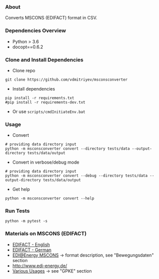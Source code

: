### About

Converts MSCONS (EDIFACT) format in CSV.

### Dependencies Overview

* Python > 3.6
* docopt==0.6.2

### Clone and Install Dependencies
* Clone repo
```
git clone https://github.com/vdmitriyev/msconsconverter
```
* Install dependencies
```
pip install -r requirements.txt
#pip install -r requirements-dev.txt
```
* Or use ```scripts/cmdInitiateEnv.bat```

### Usage

* Convert
```
# providing data directory input
python -m msconsconverter convert --directory tests/data --output-directory tests/data/output 
```

* Convert in verbose/debug mode
```
# providing data directory input
python -m msconsconverter convert --debug --directory tests/data --output-directory tests/data/output 
```
* Get help
```
python -m msconsconverter convert --help
```

### Run Tests

```
python -m pytest -s
```


### Materials on MSCONS (EDIFACT)

* [EDIFACT - English](https://en.wikipedia.org/wiki/EDIFACT)
* [EDIFACT - German](https://de.wikipedia.org/wiki/EDIFACT)
* [EDI@Energy MSCONS](https://www.edi-energy.de/index.php?id=38) -> format description, see "Bewegungsdaten" section
* http://www.edi-energy.de/
* [Various Usages](https://www.bundesnetzagentur.de/DE/Service-Funktionen/Beschlusskammern/Beschlusskammer6/BK6_31_GPKE_und_GeLiGas/BK6_GPKE_undGeLi_Gas_node.html) -> see "GPKE" section

